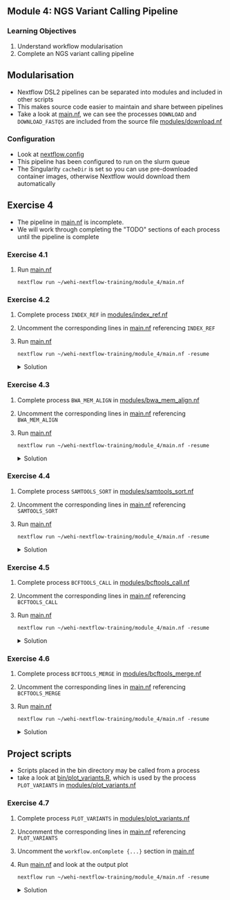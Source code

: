 ## Module 4: NGS Variant Calling Pipeline

### Learning Objectives
1. Understand workflow modularisation
1. Complete an NGS variant calling pipeline

## Modularisation
* Nextflow DSL2 pipelines can be separated into modules and included in other scripts
* This makes source code easier to maintain and share between pipelines
* Take a look at [main.nf](main.nf), we can see the processes `DOWNLOAD` and `DOWNLOAD_FASTQS` are included from the source file [modules/download.nf](modules/download.nf)

### Configuration
* Look at [nextflow.config](nextflow.config)
* This pipeline has been configured to run on the slurm queue
* The Singularity `cacheDir` is set so you can use pre-downloaded container images, otherwise Nextflow would download them automatically

## **Exercise 4**
* The pipeline in [main.nf](main.nf) is incomplete. 
* We will work through completing the "TODO" sections of each process until the pipeline is complete

### **Exercise 4.1**
1. Run [main.nf](main.nf)
    ```
    nextflow run ~/wehi-nextflow-training/module_4/main.nf
    ```

### **Exercise 4.2**
1. Complete process `INDEX_REF` in [modules/index_ref.nf](modules/index_ref.nf)
1. Uncomment the corresponding lines in [main.nf](main.nf) referencing `INDEX_REF`
1. Run [main.nf](main.nf)
    ```
    nextflow run ~/wehi-nextflow-training/module_4/main.nf -resume
    ```
    <details>
    <summary>Solution</summary>

    ```nextflow
    process INDEX_REF {
        cpus 1
        memory '1 GB'
        time '1 h'
        module 'bwa'
        module 'samtools'

        input:
        path(ref_fasta_gz)

        output:
        tuple path('ref.fasta'), path("ref.fasta.*")

        script:
        """
        gzip -cd $ref_fasta_gz > ref.fasta
        samtools faidx ref.fasta
        bwa index ref.fasta
        """
    }
    ```
    </details>
    

### **Exercise 4.3**
1. Complete process `BWA_MEM_ALIGN` in [modules/bwa_mem_align.nf](modules/bwa_mem_align.nf)
1. Uncomment the corresponding lines in [main.nf](main.nf) referencing `BWA_MEM_ALIGN`
1. Run [main.nf](main.nf)
    ```
    nextflow run ~/wehi-nextflow-training/module_4/main.nf -resume
    ```
    <details>
    <summary>Solution</summary>

    ```nextflow
    process BWA_MEM_ALIGN {
        cpus 2
        memory '2 GB'
        time '2 h'
        module 'bwa'
        tag "$sample"
        module 'samtools'

        input:
        tuple val(sample), path(fastq1), path(fastq2)
        tuple path(ref_fasta), path(ref_indices)

        output:
        tuple val(sample), path(bam)

        script:
        bam = sample + '.bam'
        """
        bwa mem -M -t $task.cpus -R '@RG\\tID:$sample\\tSM:$sample' $ref_fasta $fastq1 $fastq2 |
            samtools view -b > $bam
        """
    }
    ```
    </details>

### **Exercise 4.4**
1. Complete process `SAMTOOLS_SORT` in [modules/samtools_sort.nf](modules/samtools_sort.nf)
1. Uncomment the corresponding lines in [main.nf](main.nf) referencing `SAMTOOLS_SORT`
1. Run [main.nf](main.nf)
    ```
    nextflow run ~/wehi-nextflow-training/module_4/main.nf -resume
    ```
    <details>
    <summary>Solution</summary>

    ```nextflow
    process SAMTOOLS_SORT {
        cpus 2
        memory '2 GB'
        time '1 h'
        module 'samtools'
        tag "$sample"

        input:
        tuple val(sample), path(input_bam)

        output:
        tuple val(sample), path(sorted_bam), path(bam_index)

        script:
        sorted_bam = sample + '.sorted.bam'
        bam_index = sorted_bam + '.bai'
        """
        samtools sort --threads $task.cpus $input_bam > $sorted_bam
        samtools index $sorted_bam
        """
    }
    ```
    </details>

### **Exercise 4.5**
1. Complete process `BCFTOOLS_CALL` in [modules/bcftools_call.nf](modules/bcftools_call.nf)
1. Uncomment the corresponding lines in [main.nf](main.nf) referencing `BCFTOOLS_CALL`
1. Run [main.nf](main.nf)
    ```
    nextflow run ~/wehi-nextflow-training/module_4/main.nf -resume
    ```
    <details>
    <summary>Solution</summary>

    ```nextflow
    process BCFTOOLS_CALL {
        cpus 2
        memory '2 GB'
        time '1 h'
        container "quay.io/biocontainers/bcftools:1.16--hfe4b78e_1"
        tag "$sample"

        input:
        tuple val(sample), path(sorted_bam), path(bam_index)
        tuple path(ref_fasta), path(ref_indices)

        output:
        path bcf

        script:
        bcf =  sample + '.bcf'
        """
        bcftools mpileup -Ou -f $ref_fasta $sorted_bam | bcftools call -mv -Ob -o $bcf
        """
    }
    ```
    </details>


### **Exercise 4.6**
1. Complete process `BCFTOOLS_MERGE` in [modules/bcftools_merge.nf](modules/bcftools_merge.nf)
1. Uncomment the corresponding lines in [main.nf](main.nf) referencing `BCFTOOLS_MERGE`
1. Run [main.nf](main.nf)
    ```
    nextflow run ~/wehi-nextflow-training/module_4/main.nf -resume
    ```
    <details>
    <summary>Solution</summary>

    ```nextflow
    process BCFTOOLS_MERGE {
        cpus 2
        memory '2 GB'
        time '1 h'
        container "quay.io/biocontainers/bcftools:1.16--hfe4b78e_1"

        input:
        path(bcfs)

        output:
        path merged_vcf
        
        script:
        merged_vcf = 'merged.vcf.gz'
        """
        bcftools merge --threads $task.cpus --no-index --missing-to-ref -Oz $bcfs > $merged_vcf
        """
    }
    ```
    </details>

## Project scripts
* Scripts placed in the bin directory may be called from a process
* take a look at [bin/plot_variants.R](bin/plot_variants.R), which is used by the process `PLOT_VARIANTS` in [modules/plot_variants.nf](modules/plot_variants.nf)

### **Exercise 4.7**
1. Complete process `PLOT_VARIANTS` in [modules/plot_variants.nf](modules/plot_variants.nf)
1. Uncomment the corresponding lines in [main.nf](main.nf) referencing `PLOT_VARIANTS`
1. Uncomment the `workflow.onComplete {...}` section in [main.nf](main.nf)
1. Run [main.nf](main.nf) and look at the output plot
    ```
    nextflow run ~/wehi-nextflow-training/module_4/main.nf -resume
    ```
    <details>
    <summary>Solution</summary>

    ```nextflow
    process PLOT_VARIANTS {
        cpus 1
        memory '2 GB'
        time '1 h'
        container 'library://jemunro/training/tidyverse-pheatmap'
        publishDir "results", mode: 'copy'

        input:
        path(vcf)
        path(metadata)

        output:
        path(plot)

        script:
        plot = 'plot.png'
        """
        plot_variants.R $vcf $metadata $plot
        """
    }
    ```
    </details>